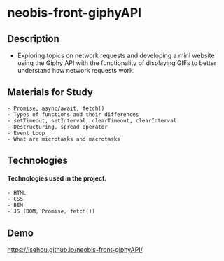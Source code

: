 <h1>neobis-front-giphyAPI</h1>

<h2>Description</h2>

- Exploring topics on network requests and developing a mini website using the Giphy API with the functionality of displaying GIFs to better understand how network requests work.

<h2>Materials for Study</h2>

    - Promise, async/await, fetch()
    - Types of functions and their differences
    - setTimeout, setInterval, clearTimeout, clearInterval
    - Destructuring, spread operator
    - Event Loop
    - What are microtasks and macrotasks

<h2>Technologies</h2>

<h4>Technologies used in the project.</h4>

    - HTML
    - CSS
    - BEM
    - JS (DOM, Promise, fetch())

<h2>Demo</h2>

https://isehou.github.io/neobis-front-giphyAPI/
